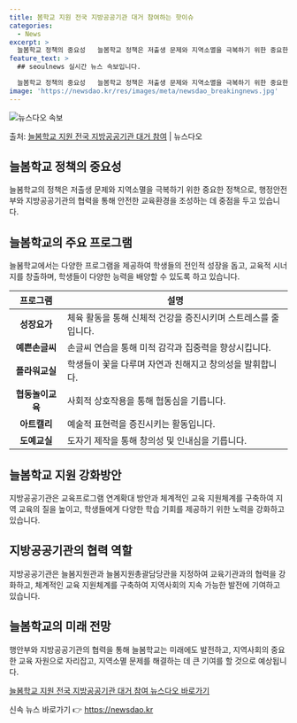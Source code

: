 ```yaml
---
title: 봄학교 지원 전국 지방공공기관 대거 참여하는 핫이슈
categories:
  - News
excerpt: >
  늘봄학교 정책의 중요성   늘봄학교 정책은 저출생 문제와 지역소멸을 극복하기 위한 중요한 정책입니다. 이 정…
feature_text: >
  ## seoulnews 실시간 뉴스 속보입니다.

  늘봄학교 정책의 중요성   늘봄학교 정책은 저출생 문제와 지역소멸을 극복하기 위한 중요한 정책입니다. 이 정…
image: 'https://newsdao.kr/res/images/meta/newsdao_breakingnews.jpg'
---
```


![뉴스다오 속보](https://newsdao.kr/res/images/meta/newsdao_breakingnews.jpg)

<p>출처: <a href="https://newsdao.kr/4146" rel="dofollow">늘봄학교 지원 전국 지방공공기관 대거 참여</a> | 뉴스다오</p>

<h2 data-ke-size="size26">늘봄학교 정책의 중요성</h2>
<p data-ke-size="size16">늘봄학교의 정책은 저출생 문제와 지역소멸을 극복하기 위한 중요한 정책으로, 행정안전부와 지방공공기관의 협력을 통해 안전한 교육환경을 조성하는 데 중점을 두고 있습니다.</p>

<h2 data-ke-size="size26">늘봄학교의 주요 프로그램</h2>
<p data-ke-size="size16">늘봄학교에서는 다양한 프로그램을 제공하여 학생들의 전인적 성장을 돕고, 교육적 시너지를 창출하며, 학생들이 다양한 능력을 배양할 수 있도록 하고 있습니다.</p>
<table>
<thead>
<tr>
<th>프로그램</th>
<th>설명</th>
</tr>
</thead>
<tbody>
<tr>
<td style="text-align: center; height: 17px;"><b>성장요가</b></td>
<td>체육 활동을 통해 신체적 건강을 증진시키며 스트레스를 줄입니다.</td>
</tr>
<tr>
<td style="text-align: center; height: 17px;"><b>예쁜손글씨</b></td>
<td>손글씨 연습을 통해 미적 감각과 집중력을 향상시킵니다.</td>
</tr>
<tr>
<td style="text-align: center; height: 17px;"><b>플라워교실</b></td>
<td>학생들이 꽃을 다루며 자연과 친해지고 창의성을 발휘합니다.</td>
</tr>
<tr>
<td style="text-align: center; height: 17px;"><b>협동놀이교육</b></td>
<td>사회적 상호작용을 통해 협동심을 기릅니다.</td>
</tr>
<tr>
<td style="text-align: center; height: 17px;"><b>아트캘리</b></td>
<td>예술적 표현력을 증진시키는 활동입니다.</td>
</tr>
<tr>
<td style="text-align: center; height: 17px;"><b>도예교실</b></td>
<td>도자기 제작을 통해 창의성 및 인내심을 기릅니다.</td>
</tr>
</tbody>
</table>

<h2 data-ke-size="size26">늘봄학교 지원 강화방안</h2>
<p data-ke-size="size16">지방공공기관은 교육프로그램 연계확대 방안과 체계적인 교육 지원체계를 구축하여 지역 교육의 질을 높이고, 학생들에게 다양한 학습 기회를 제공하기 위한 노력을 강화하고 있습니다.</p>

<h2 data-ke-size="size26">지방공공기관의 협력 역할</h2>
<p data-ke-size="size16">지방공공기관은 늘봄지원관과 늘봄지원총괄담당관을 지정하여 교육기관과의 협력을 강화하고, 체계적인 교육 지원체계를 구축하여 지역사회의 지속 가능한 발전에 기여하고 있습니다.</p>

<h2 data-ke-size="size26">늘봄학교의 미래 전망</h2>
<p data-ke-size="size16">행안부와 지방공공기관의 협력을 통해 늘봄학교는 미래에도 발전하고, 지역사회의 중요한 교육 자원으로 자리잡고, 지역소멸 문제를 해결하는 데 큰 기여를 할 것으로 예상됩니다.</p>

<p data-ke-size="size16"><a href="https://newsdao.kr/4146">늘봄학교 지원 전국 지방공공기관 대거 참여 뉴스다오 바로가기</a></p>
 

신속 뉴스 바로가기 👉 <a href="https://newsdao.kr" rel="dofollow">https://newsdao.kr</a>



